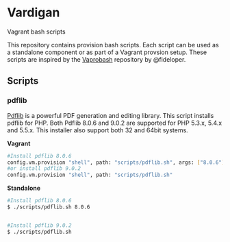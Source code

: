 Vardigan
========

Vagrant bash scripts

This repository contains provision bash scripts. Each script can be used as a standalone component or as part of a Vagrant provsion setup. These scripts are inspired by the [Vaprobash](https://github.com/fideloper/Vaprobash) repository by @fideloper. 

## Scripts

### pdflib

[Pdflib](http://www.pdflib.com/) is a powerful PDF generation and editing library. This script installs pdflib for PHP. 
Both Pdflib 8.0.6 and 9.0.2 are supported for PHP 5.3.x, 5.4.x and 5.5.x. This installer also support both 32 and 64bit systems. 

**Vagrant**

```bash
#Install pdflib 8.0.6
config.vm.provision "shell", path: "scripts/pdflib.sh", args: ["8.0.6"] 
#or install pdflib 9.0.2
config.vm.provision "shell", path: "scripts/pdflib.sh"
````

**Standalone**

```bash
#Install pdflib 8.0.6
$ ./scripts/pdflib.sh 8.0.6 


#Install pdflib 9.0.2
$ ./scripts/pdflib.sh
```
